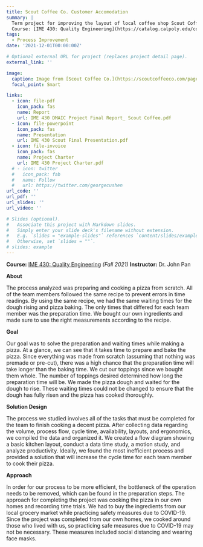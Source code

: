 ```yaml
---
title: Scout Coffee Co. Customer Accomodation
summary: |
  Term project for improving the layout of local coffee shop Scout Coffee Co. in San Luis Obispo. 
  Course: [IME 430: Quality Engineering](https://catalog.calpoly.edu/coursesaz/ime/#:~:text=IME%C2%A0430.%20Quality%20Engineering)
tags:
  - Process Improvement
date: '2021-12-01T00:00:00Z'

# Optional external URL for project (replaces project detail page).
external_link: ''

image:
  caption: Image from [Scout Coffee Co.](https://scoutcoffeeco.com/pages/foothill)
  focal_point: Smart

links:
  - icon: file-pdf
    icon_pack: fas
    name: Report
    url: IME 430 DMAIC Project Final Report_ Scout Coffee.pdf
  - icon: file-powerpoint
    icon_pack: fas
    name: Presentation
    url: IME 430 Scout Final Presentation.pdf
  - icon: file-invoice
    icon_pack: fas
    name: Project Charter
    url: IME 430 Project Charter.pdf
  # - icon: twitter
  #   icon_pack: fab
  #   name: Follow
  #   url: https://twitter.com/georgecushen
url_code: ''
url_pdf: ''
url_slides: ''
url_video: ''

# Slides (optional).
#   Associate this project with Markdown slides.
#   Simply enter your slide deck's filename without extension.
#   E.g. `slides = "example-slides"` references `content/slides/example-slides.md`.
#   Otherwise, set `slides = ""`.
# slides: example
---
```


**Course:** [IME 430: Quality Engineering](https://catalog.calpoly.edu/coursesaz/ime/#:~:text=IME%C2%A0430.%20Quality%20Engineering) *(Fall 2021)*
**Instructor:** Dr. John Pan

**About**

The process analyzed was preparing and cooking a pizza from scratch. All of the team
members followed the same recipe to prevent errors in time readings. By using
the same recipe, we had the same waiting times for the dough rising and pizza baking. The
only times that differed for each team member was the preparation time. We bought our own ingredients and made sure to use the right measurements according to the recipe.

**Goal**

Our goal was to solve the preparation and waiting times while making a pizza. At a glance, we
can see that it takes time to prepare and bake the pizza. Since everything was made from scratch (assuming that nothing was premade or pre-cut), there was a high chance that the
preparation time will take longer than the baking time. We cut our toppings since we
bought them whole. The number of toppings desired determined how long the
preparation time will be. We made the pizza dough and waited for the dough to rise. These waiting times could not be changed to ensure that the dough has fully risen and the pizza has cooked thoroughly.

**Solution Design**

The process we studied involves all of the tasks that must be completed for the team to
finish cooking a decent pizza. After collecting data regarding the volume, process flow, cycle
time, availability, layouts, and ergonomics, we compiled the data and organized it. We created a flow diagram showing a basic kitchen layout, conduct a data time study, a motion
study, and analyze productivity. Ideally, we found the most inefficient process and provided a solution that will increase the cycle time for each team member to cook their pizza.

**Approach**

In order for our process to be more efficient, the bottleneck of the operation needs to be removed,
which can be found in the preparation steps. The approach for completing the project was cooking the pizza in our own homes and recording time trials. We had to buy the ingredients from our local grocery market while practicing safety measures due to COVID-19. Since the project was completed from our own homes, we cooked around those who lived with us, so practicing safe measures due to COVID-19 may not be necessary. These measures included social distancing and wearing face masks. 

